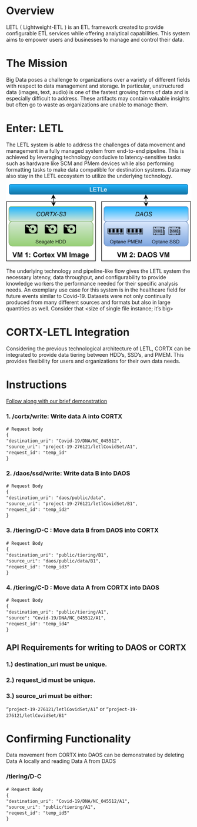 # Overview

LETL ( Lightweight-ETL ) is an ETL framework created to provide configurable ETL services while offering analytical capabilities. This system aims to empower users and businesses to manage and control their data.


# The Mission

Big Data poses a challenge to organizations over a variety of different fields with respect to data management and storage. In particular, unstructured data (images, text, audio) is one of the fastest growing forms of data and is especially difficult to address. These artifacts may contain valuable insights but often go to waste as organizations are unable to manage them.

# Enter: LETL 

The LETL system is able to address the challenges of data movement and management in a fully managed system from end-to-end pipeline. This is achieved by leveraging technology conducive to latency-sensitive tasks such as hardware like SCM and PMem devices while also performing formatting tasks to make data compatible for destination systems. Data may also stay in the LETL ecosystem to utilize the underlying technology.

![The LETL Architecture with CORTX Integration](doc/integrations/Flapmax_LETL/diagram.png "The LETL Architecture with CORTX Integration")

The underlying technology and pipeline-like flow gives the LETL system the necessary latency, data throughput, and configurability to provide knowledge workers the performance needed for their specific analysis needs. An exemplary use case for this system is in the healthcare field for future events similar to Covid-19. Datasets were not only continually produced from many different sources and formats but also in large quantities as well. Consider that <size of single file instance; it’s big>

# CORTX-LETL Integration

Considering the previous technological architecture of LETL, CORTX can be integrated to provide data tiering between HDD’s, SSD’s, and PMEM. This provides flexibility for users and organizations for their own data needs.

# Instructions

[Follow along with our brief demonstration](https://www.youtube.com/watch?v=5qap5aO4i9A)

### 1. /cortx/write: Write data A into CORTX

```
# Request body
{
"destination_uri": "Covid-19/DNA/NC_045512",
"source_uri": "project-19-276121/letlCovidSet/A1",
"request_id": "temp_id"
}
```
### 2. /daos/ssd/write: Write data B into DAOS

```
# Request Body
{
"destination_uri": "daos/public/data",
"source_uri": "project-19-276121/letlCovidSet/B1",
"request_id": "temp_id2"
}
```
### 3. /tiering/D-C : Move data B from DAOS into CORTX
```
# Request Body
{
"destination_uri": "public/tiering/B1",
"source_uri": "daos/public/data/B1",
"request_id": "temp_id3"
}
```
### 4. /tiering/C-D : Move data A from CORTX into DAOS

  
```
# Request Body
{
"destination_uri": "public/tiering/A1",
"source": "Covid-19/DNA/NC_045512/A1",
"request_id": "temp_id4"
}
```
  

## API Requirements for writing to DAOS or CORTX

### 1.) destination_uri must be unique.

### 2.) request_id must be unique.

### 3.) source_uri must be either:
`“project-19-276121/letlCovidSet/A1”`
or
`“project-19-276121/letlCovidSet/B1"`


# Confirming Functionality

Data movement from CORTX into DAOS can be demonstrated by deleting Data A locally and reading Data A from DAOS

### /tiering/D-C
```
# Request Body
{
"destination_uri": "Covid-19/DNA/NC_045512/A1",
"source_uri": "public/tiering/A1",
"request_id": "temp_id5"
}
```
